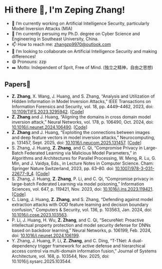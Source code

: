 # Hi there 👋, I'm Zeping Zhang!

- 🔭 I’m currently working on  Artificial Intelligence Security, particularly Model Inversion Attacks (MIA)
- 🌱 I’m currently persuing my Ph.D. degree on Cyber Science and Engineering in Southeast University, China.
- 📫 How to reach me: zhangzp9970@outlook.com
- 👯 I’m looking to collaborate on Artificial Intelligence Security and making differences!
- 😄 Pronouns: zzp
- ✒️ Motto: Independent of Sprit, Free of Mind. (独立之精神，自由之思想)

## Papers📃
- **Z. Zhang**, X. Wang, J. Huang, and S. Zhang, “Analysis and Utilization of Hidden Information in Model Inversion Attacks,” IEEE Transactions on Information Forensics and Security, vol. 18, pp. 4449–4462, 2023, doi: [10.1109/TIFS.2023.3295942](https://doi.org/10.1109/TIFS.2023.3295942). [[Code](https://github.com/zhangzp9970/Amplified-MIA)]
- **Z. Zhang** and J. Huang, “Aligning the domains in cross domain model inversion attack,” Neural Networks, vol. 178, p. 106490, Oct. 2024, doi: [10.1016/j.neunet.2024.106490](https://doi.org/10.1016/j.neunet.2024.106490). [[Code](https://github.com/zhangzp9970/DA-MIA)]
- **Z. Zhang** and J. Huang, “Exploiting the connections between images and deep feature vectors in model inversion attacks,” Neurocomputing, p. 131457, Sept. 2025, doi: [10.1016/j.neucom.2025.131457](https://doi.org/10.1016/j.neucom.2025.131457). [[Code](https://github.com/zhangzp9970/Aug-MIA)]
- S. Zhang, J. Huang, **Z. Zhang**, and C. Qi, “Compromise Privacy in Large-Batch Federated Learning via Malicious Model Parameters,” in Algorithms and Architectures for Parallel Processing, W. Meng, R. Lu, G. Min, and J. Vaidya, Eds., in Lecture Notes in Computer Science. Cham: Springer Nature Switzerland, 2023, pp. 63–80. doi: [10.1007/978-3-031-22677-9_4](https://doi.org/10.1007/978-3-031-22677-9_4). [[Code](https://github.com/skylineZSS/GIAvMP)]
- S. Zhang, J. Huang, **Z. Zhang**, P. Li, and C. Qi, “Compromise privacy in large-batch Federated Learning via model poisoning,” Information Sciences, vol. 647, p. 119421, Nov. 2023, doi: [10.1016/j.ins.2023.119421](https://doi.org/10.1016/j.ins.2023.119421). [[Code](https://github.com/skylineZSS/GIAvMP)]
- C. Liang, J. Huang, **Z. Zhang**, and S. Zhang, “Defending against model extraction attacks with OOD feature learning and decision boundary confusion,” Computers & Security, vol. 136, p. 103563, Jan. 2024, doi: [10.1016/j.cose.2023.103563](https://doi.org/10.1016/j.cose.2023.103563).
- P. Li, J. Huang, H. Wu, **Z. Zhang**, and C. Qi, “SecureNet: Proactive intellectual property protection and model security defense for DNNs based on backdoor learning,” Neural Networks, p. 106199, Feb. 2024, doi: [10.1016/j.neunet.2024.106199](https://doi.org/10.1016/j.neunet.2024.106199).
- Y. Zhang, J. Huang, P. Li, **Z. Zhang**, and C. Ding, “T-TNet: A dual-dependency trigger framework for active defense and hierarchical access control via multi-domain information fusion,” Journal of Systems Architecture, vol. 168, p. 103544, Nov. 2025, doi: 10.1016/j.sysarc.2025.103544.



